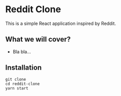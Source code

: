# Reddit Clone

This is a simple React application inspired by Reddit.

## What we will cover?

* Bla bla...

## Installation

```
git clone
cd reddit-clone
yarn start
```

